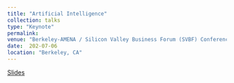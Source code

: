 ```yaml
---
title: "Artificial Intelligence"
collection: talks
type: "Keynote"
permalink: 
venue: "Berkeley-AMENA / Silicon Valley Business Forum (SVBF) Conference"
date:  202-07-06
location: "Berkeley, CA"
---
```




<a href="https://github.com/tanyaroosta/tanyaroosta.github.io/blob/master/_talks/Berkeley_keynote_2022.pdf">Slides</a>
